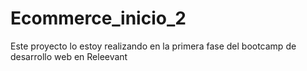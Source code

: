 # Ecommerce_inicio_2
Este proyecto lo estoy realizando en la primera fase del bootcamp de desarrollo web en Releevant
